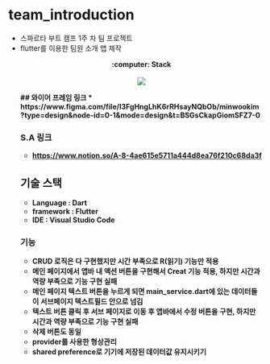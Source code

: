 # team_introduction

* 스파르타 부트 캠프 1주 차 팀 프로젝트
* flutter를 이용한 팀원 소개 앱 제작
  <p align="center">
  <b>:computer:  Stack </br></br>
  <img src="https://user-images.githubusercontent.com/94061061/253563766-cfad243e-c73f-49fe-993e-7aadb2834661.png
"/>&nbsp

  
  
</p> 
## 와이어 프레임 링크
* https://www.figma.com/file/l3FgHngLhK6rRHsayNQbOb/minwookim?type=design&node-id=0-1&mode=design&t=BSGsCkapGiomSFZ7-0

### S.A 링크
* https://www.notion.so/A-8-4ae615e5711a444d8ea76f210c68da3f

## 기술 스택

* Language : Dart
* framework : Flutter
* IDE : Visual Studio Code

### 기능
* CRUD 로직은 다 구현했지만 시간 부족으로 R(읽기) 기능만 적용
* 메인 페이지에서 앱바 내 액션 버튼을 구현해서 Creat 기능 적용, 하지만 시간과 역량 부족으로 기능 구현 실패
* 메인 페이지 텍스트 버튼을 누르게 되면 main_service.dart에 있는 데이터들이 서브페이지 텍스트필드 안으로 넘김
* 텍스트 버튼 클릭 후 서브 페이지로 이동 후 앱바에서 수정 버튼을 구현, 하지만 시간과 역량 부족으로 기능 구현 실패
* 삭제 버튼도 동일
* provider를 사용한 형상관리
* shared preference로 기기에 저장된 데이터값 유지시키기
